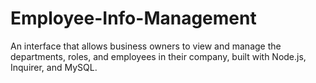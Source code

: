 # Employee-Info-Management
An interface that allows business owners to view and manage the departments, roles, and employees in their company, built with Node.js, Inquirer, and MySQL.
